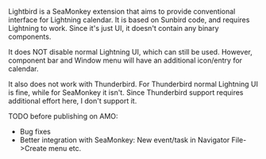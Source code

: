 Lightbird is a SeaMonkey extension that aims to provide conventional interface for Lightning calendar.
It is based on Sunbird code, and requires Lightning to work. Since it's just UI, it doesn't contain any binary components.

It does NOT disable normal Lightning UI, which can still be used. However, component bar and Window menu will have an additional icon/entry for calendar.

It also does not work with Thunderbird. For Thunderbird normal Lightning UI is fine, while for SeaMonkey it isn't. Since Thunderbird support requires additional effort here, I don't support it.

TODO before publishing on AMO:
* Bug fixes
* Better integration with SeaMonkey: New event/task in Navigator File->Create menu etc.
